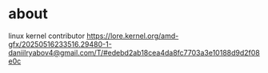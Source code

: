 # about
linux kernel contributor
https://lore.kernel.org/amd-gfx/20250516233516.29480-1-daniilryabov4@gmail.com/T/#edebd2ab18cea4da8fc7703a3e10188d9d2f08e0c
